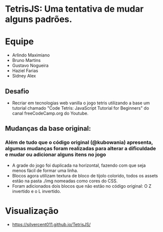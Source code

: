 # TetrisJS: Uma tentativa de mudar alguns padrões.

# Equipe
* Arlindo Maximiano
* Bruno Martins
* Gustavo Nogueira
* Haziel Farias
* Sidney Alex

## Desafio 
* Recriar em tecnologias web vanilla o jogo tetris utilizando a base um tutorial chamado "Code Tetris: JavaScript Tutorial for Beginners" do canal freeCodeCamp.org do Youtube.

## Mudanças da base original:
### Além de tudo que o código original (@kubowania) apresenta, algumas mudanças foram realizadas para alterar a dificuldade e mudar ou adicionar alguns itens no jogo
* A grade do jogo foi duplicada na horizontal, fazendo com que seja menos fácil de formar uma linha.
* Blocos agora utilizam textura de bloco de tijolo colorido, todos os assets estão na pasta ./img nomeadas como cores do CSS.
* Foram adicionados dois blocos que não estão no código original: O Z invertido e o L invertido.

# Visualização
* https://silvercent011.github.io/TetrisJS/